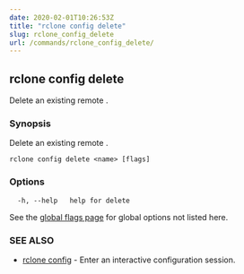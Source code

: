 ```yaml
---
date: 2020-02-01T10:26:53Z
title: "rclone config delete"
slug: rclone_config_delete
url: /commands/rclone_config_delete/
---
```

## rclone config delete

Delete an existing remote <name>.

### Synopsis

Delete an existing remote <name>.

```
rclone config delete <name> [flags]
```

### Options

```
  -h, --help   help for delete
```

See the [global flags page](/flags/) for global options not listed here.

### SEE ALSO

* [rclone config](/commands/rclone_config/)	 - Enter an interactive configuration session.


